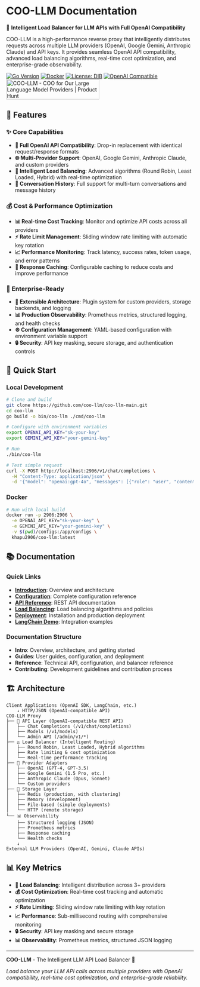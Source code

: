 # COO-LLM Documentation

🚀 **Intelligent Load Balancer for LLM APIs with Full OpenAI Compatibility**

COO-LLM is a high-performance reverse proxy that intelligently distributes requests across multiple LLM providers (OpenAI, Google Gemini, Anthropic Claude) and API keys. It provides seamless OpenAI API compatibility, advanced load balancing algorithms, real-time cost optimization, and enterprise-grade observability.

[![Go Version](https://img.shields.io/badge/go-1.21+-blue.svg)](https://golang.org)
[![Docker](https://img.shields.io/badge/docker-ready-blue.svg)](https://docker.com)
[![License: DIB](https://img.shields.io/badge/License-DIB-black.svg)](https://devs-in-black.web.app/#license)
[![OpenAI Compatible](https://img.shields.io/badge/OpenAI-Compatible-green.svg)](https://platform.openai.com/docs)
<a href="https://www.producthunt.com/products/themesforaustralia?embed=true&utm_source=badge-featured&utm_medium=badge&utm_source=badge-coo&#0045;llm" target="_blank"><img src="https://api.producthunt.com/widgets/embed-image/v1/featured.svg?post_id=1026670&theme=light&t=1760638369012" alt="COO&#0045;LLM - COO&#0032;for&#0032;Our&#0032;Large&#0032;Language&#0032;Model&#0032;Providers | Product Hunt" width="250" height="54" /></a>
## 🚀 Features

### ✨ Core Capabilities
- **🔄 Full OpenAI API Compatibility**: Drop-in replacement with identical request/response formats
- **🌐 Multi-Provider Support**: OpenAI, Google Gemini, Anthropic Claude, and custom providers
- **🧠 Intelligent Load Balancing**: Advanced algorithms (Round Robin, Least Loaded, Hybrid) with real-time optimization
- **💬 Conversation History**: Full support for multi-turn conversations and message history

### 💰 Cost & Performance Optimization
- **📊 Real-time Cost Tracking**: Monitor and optimize API costs across all providers
- **⚡ Rate Limit Management**: Sliding window rate limiting with automatic key rotation
- **📈 Performance Monitoring**: Track latency, success rates, token usage, and error patterns
- **🔄 Response Caching**: Configurable caching to reduce costs and improve performance

### 🏢 Enterprise-Ready
- **🔌 Extensible Architecture**: Plugin system for custom providers, storage backends, and logging
- **📊 Production Observability**: Prometheus metrics, structured logging, and health checks
- **⚙️ Configuration Management**: YAML-based configuration with environment variable support
- **🔒 Security**: API key masking, secure storage, and authentication controls

## 🏁 Quick Start

### Local Development

```bash
# Clone and build
git clone https://github.com/coo-llm/coo-llm-main.git
cd coo-llm
go build -o bin/coo-llm ./cmd/coo-llm

# Configure with environment variables
export OPENAI_API_KEY="sk-your-key"
export GEMINI_API_KEY="your-gemini-key"

# Run
./bin/coo-llm

# Test simple request
curl -X POST http://localhost:2906/v1/chat/completions \
  -H "Content-Type: application/json" \
  -d '{"model": "openai:gpt-4o", "messages": [{"role": "user", "content": "Hello!"}]}'
```

### Docker

```bash
# Run with local build
docker run -p 2906:2906 \
  -e OPENAI_API_KEY="sk-your-key" \
  -e GEMINI_API_KEY="your-gemini-key" \
  -v $(pwd)/configs:/app/configs \
  khapu2906/coo-llm:latest
```

## 📚 Documentation

### Quick Links
- **[Introduction](docs/Intro/Overview.md)**: Overview and architecture
- **[Configuration](docs/Guides/Configuration.md)**: Complete configuration reference
- **[API Reference](docs/Reference/API.md)**: REST API documentation
- **[Load Balancing](docs/Reference/Balancer.md)**: Load balancing algorithms and policies
- **[Deployment](docs/Guides/Deployment.md)**: Installation and production deployment
- **[LangChain Demo](https://github.com/COO-LLM/coo-llm-main/tree/main/example/langchain-demo)**: Integration examples

### Documentation Structure
- **Intro**: Overview, architecture, and getting started
- **Guides**: User guides, configuration, and deployment
- **Reference**: Technical API, configuration, and balancer reference
- **Contributing**: Development guidelines and contribution process

## 🏗️ Architecture

```
Client Applications (OpenAI SDK, LangChain, etc.)
    ↓ HTTP/JSON (OpenAI-compatible API)
COO-LLM Proxy
├── 🏺 API Layer (OpenAI-compatible REST API)
│   ├── Chat Completions (/v1/chat/completions)
│   ├── Models (/v1/models)
│   └── Admin API (/admin/v1/*)
├── ⚖️ Load Balancer (Intelligent Routing)
│   ├── Round Robin, Least Loaded, Hybrid algorithms
│   ├── Rate limiting & cost optimization
│   └── Real-time performance tracking
├── 🔌 Provider Adapters
│   ├── OpenAI (GPT-4, GPT-3.5)
│   ├── Google Gemini (1.5 Pro, etc.)
│   ├── Anthropic Claude (Opus, Sonnet)
│   └── Custom providers
├── 💾 Storage Layer
│   ├── Redis (production, with clustering)
│   ├── Memory (development)
│   ├── File-based (simple deployments)
│   └── HTTP (remote storage)
└── 📊 Observability
    ├── Structured logging (JSON)
    ├── Prometheus metrics
    ├── Response caching
    └── Health checks
    ↓
External LLM Providers (OpenAI, Gemini, Claude APIs)
```

## 📊 Key Metrics

- **🚀 Load Balancing**: Intelligent distribution across 3+ providers
- **💰 Cost Optimization**: Real-time cost tracking and automatic optimization
- **⚡ Rate Limiting**: Sliding window rate limiting with key rotation
- **📈 Performance**: Sub-millisecond routing with comprehensive monitoring
- **🔒 Security**: API key masking and secure storage
- **📊 Observability**: Prometheus metrics, structured JSON logging

---

**COO-LLM** - The Intelligent LLM API Load Balancer 🚀

*Load balance your LLM API calls across multiple providers with OpenAI compatibility, real-time cost optimization, and enterprise-grade reliability.*